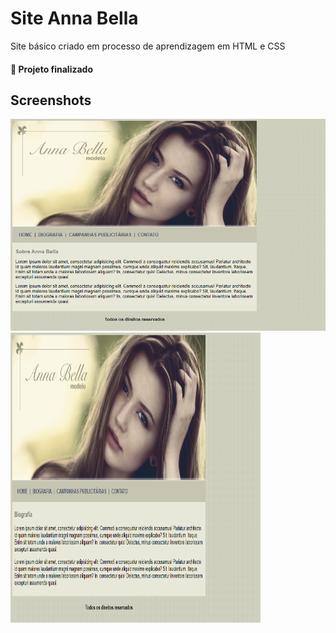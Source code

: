 # Site Anna Bella
Site básico criado em processo de aprendizagem em HTML e CSS


#### 🚀 Projeto finalizado

## Screenshots
<img alt="Home" title="#home" src="./screenshots/home.png" />
<img width="400px" height="464px" alt="Biografia" title="#biografia" src="./screenshots/biografia.png" />
